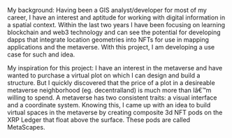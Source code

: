 ﻿My background:  Having been a GIS analyst/developer for most of my career, I have an interest and aptitude for working with digital information in a spatial context.  Within the last two years I have been focusing on learning blockchain and web3 technology and can see the potential for developing dapps that integrate location geometries into NFTs for use in mapping applications and the metaverse.  With this project, I am developing a use case for such and idea.

My inspiration for this project:  I have an interest in the metaverse and have wanted to purchase a virtual plot on which I can design and build a structure.  But I quickly discovered that the price of a plot in a desireable metaverse neighborhood (eg. decentralland) is much more than Iâ€™m willing to spend.  A metaverse has two consistent traits: a visual interface and a coordinate system.  Knowing this, I came up with an idea to build virtual spaces in the metaverse by creating composite 3d NFT pods on the XRP Ledger that float above the surface.  These pods are called MetaScapes.
